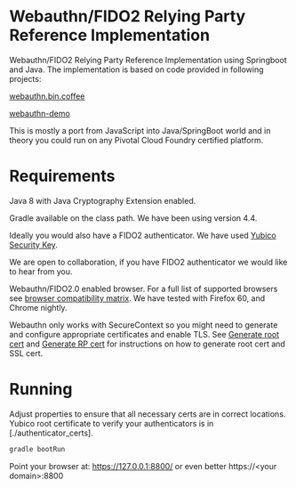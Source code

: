 # Webauthn/FIDO2 Relying Party Reference Implementation
Webauthn/FIDO2 Relying Party Reference Implementation using Springboot and Java.
The implementation is based on code provided in following projects:

[webauthn.bin.coffee](https://github.com/jcjones/webauthn.bin.coffee)

[webauthn-demo](https://github.com/fido-alliance/webauthn-demo)

This is mostly a port from JavaScript into Java/SpringBoot world and in theory you could run on any Pivotal Cloud Foundry certified platform.   

# Requirements
Java 8 with Java Cryptography Extension enabled.

Gradle available on the class path. We have been using version 4.4.

Ideally you would also have a FIDO2 authenticator. We have used  [Yubico Security Key](https://www.yubico.com/product/security-key-by-yubico/).

We are open to collaboration, if you have FIDO2 authenticator we would like to hear from you.


Webauthn/FIDO2.0 enabled browser. For a full list of supported browsers see [browser compatibility matrix](https://developer.mozilla.org/en-US/docs/Web/API/Web_Authentication_API). 
We have tested with Firefox 60, and Chrome nightly.

Webauthn only works with SecureContext so you might need to generate and configure appropriate certificates and enable TLS. 
See [Generate root cert](generate_keystore.sh) and [Generate RP cert](generate_springboot_keystore.sh) for instructions on how to generate root cert and SSL cert.     

# Running
Adjust properties to ensure that all necessary certs are in correct locations. Yubico root certificate to verify your authenticators is in [./authenticator_certs].

```bash
gradle bootRun
```  

Point your browser at:
https://127.0.0.1:8800/ or even better https://\<your domain\>:8800 

